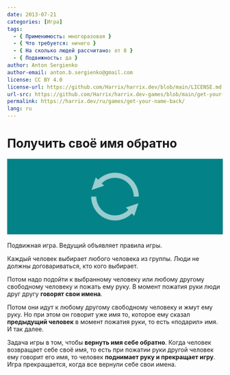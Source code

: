 ```yaml
---
date: 2013-07-21
categories: [Игра]
tags:
  - { Применимость: многоразовая }
  - { Что требуется: ничего }
  - { На сколько людей рассчитано: от 8 }
  - { Подвижность: да }
author: Anton Sergienko
author-email: anton.b.sergienko@gmail.com
license: CC BY 4.0
license-url: https://github.com/Harrix/harrix.dev/blob/main/LICENSE.md
url-src: https://github.com/Harrix/harrix.dev-games/blob/main/get-your-name-back/get-your-name-back.md
permalink: https://harrix.dev/ru/games/get-your-name-back/
lang: ru
---
```


# Получить своё имя обратно

![Featured image](featured-image.svg)

Подвижная игра. Ведущий объявляет правила игры.

Каждый человек выбирает любого человека из группы. Люди не должны договариваться, кто кого выбирает.

Потом надо подойти к выбранному человеку или любому другому свободному человеку и пожать ему руку. В момент пожатия руки люди друг другу **говорят свои имена**.

Потом они идут к любому другому свободному человеку и жмут ему руку. Но при этом он говорит уже имя то, которое ему сказал **предыдущий человек** в момент пожатия руки, то есть «подарил» имя. И так далее.

Задача игры в том, чтобы **вернуть имя себе обратно**. Когда человек возвращает себе своё имя, то есть при пожатии руки другой человек ему говорит его имя, то человек **поднимает руку и прекращает игру**. Игра прекращается, когда все вернули себе свои имена.
